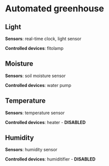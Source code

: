 Automated greenhouse
=====
Light
----
**Sensors**: real-time clock, light sensor

**Controlled devices**: fitolamp

Moisture
----
**Sensors**: soil moisture sensor

**Controlled devices**: water pump

Temperature
----
**Sensors**: temperature sensor

**Controlled devices**: heater - **DISABLED**

Humidity
----
**Sensors**: humidity sensor

**Controlled devices**: humiditifier  - **DISABLED**
